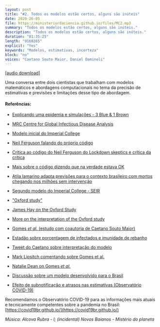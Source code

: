 ```yaml
---
layout: post
title: "#2. Todos os modelos estão certos, alguns são inúteis"
date: 2020-26-05
file: https://ministeriordaciencia.github.io/files/MC2.mp3
summary: "Todos os modelos estão certos, alguns são inúteis."
description: "Todos os modelos estão certos, alguns são inúteis."
duration: "01:35:25"
length: "9160265"
explicit: "Yes"
keywords: "Modelos, estimativas, incerteza"
block: "no"
voices: "Caetano Souto Maior, Daniel Damineli"
---
```


[[audio download]](https://https://dts.podtrac.com/redirect.mp3/ministeriodaciencia.github.io/files/MC2.mp3)

Uma conversa entre dois cientistas que trabalham com modelos matemáticos e abordagens computacionais no tema da precisão de estimativas e previsões e limitações desse tipo de abordagem.

<!-- Notas e referências: https://ministeriodaciencia.github.io/posts/2020-05-25-todos-os-modelos-estao-certos.html -->


#### Referências:

- [Explicando uma epidemia e simulações - 3 Blue & 1 Brown](https://www.youtube.com/watch?v=gxAaO2rsdIs&t=2s)

- [MRC Centre for Global Infectious Disease Analysis](https://www.imperial.ac.uk/mrc-global-infectious-disease-analysis)

- [Modelo inicial do Imperial College](https://www.imperial.ac.uk/media/imperial-college/medicine/sph/ide/gida-fellowships/Imperial-College-COVID19-NPI-modelling-16-03-2020.pdf)

- [Neil Ferguson falando do próprio código](https://twitter.com/neil_ferguson/status/1241835454707699713)

- [Crítica ao código do Neil Ferguson do Lockdown skeptics e crítica da crítica](https://twitter.com/philipbull/status/1259601078062133248)

- [Mais sobre o código dizendo que na verdade estava OK](https://twitter.com/ID_AA_Carmack/status/1254872368763277313)

- [Atila Iamarino adapta previsões para o contexto brasileiro com mortos chegando nos milhões sem intervenção](https://www.youtube.com/watch?v=zF2pXXJIAGM&feature=emb_logo)

- [Segundo modelo do Imperial College - SEIR](https://www.imperial.ac.uk/media/imperial-college/medicine/sph/ide/gida-fellowships/Imperial-College-COVID19-Global-Impact-26-03-2020.pdf)


- ["Oxford study"](https://www.medrxiv.org/content/10.1101/2020.03.23.20041707v1.full.pdf)

- [James Hay on the Oxford Study](https://twitter.com/jameshay218/status/1242935853971910656)

- [More on the interpretation of the Oxford study](https://twitter.com/AdamJKucharski/status/1242569554171179008)

- [Gomes _et al._ (estudo com coautoria de Caetano Souto Maior)](https://www.medrxiv.org/content/10.1101/2020.04.27.20081893v3.full.pdf)

- [Estadão sobre porcentagem de infectados e imunidade de rebanho](https://saude.estadao.com.br/noticias/geral,5-2-de-infectados-e-um-numero-grande-ou-pequeno,70003306480)

- [Tweet do Caetano sobre interpretação do modelo](https://twitter.com/caesoma/status/1257762721317224448)

- [Mark Lipsitch comentando sobre Gomes et al.](https://twitter.com/mlipsitch/status/1258827506930667523?s=20)

- [Natalie Dean on Gomes _et al._](https://twitter.com/nataliexdean/status/1259248290127888387?s=20)

- [Discussão sobre um modelo desenvolvido para o Brasil](https://twitter.com/diogro/status/1257743881308962817)

- [Efeito de subnotificação e atrasos nas estimativas (Observatório COVID-19)](https://twitter.com/obscovid19br/status/1262166415160807424)

Recomendamos o Observatório COVID-19 para as informações mais atuais e tecnicamente competentes sobre a pandemia no Brasil: [https://covid19br.github.io/](https://covid19br.github.io/)

_Música: Alcova Rubra - I; (incidental) Novos Baianos - Mistério do planeta_
